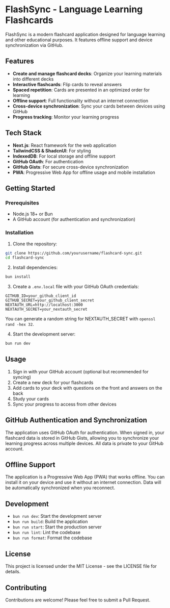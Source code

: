 # FlashSync - Language Learning Flashcards

FlashSync is a modern flashcard application designed for language learning and other educational purposes. It features offline support and device synchronization via GitHub.

## Features

- **Create and manage flashcard decks**: Organize your learning materials into different decks
- **Interactive flashcards**: Flip cards to reveal answers
- **Spaced repetition**: Cards are presented in an optimized order for learning
- **Offline support**: Full functionality without an internet connection
- **Cross-device synchronization**: Sync your cards between devices using GitHub
- **Progress tracking**: Monitor your learning progress

## Tech Stack

- **Next.js**: React framework for the web application
- **TailwindCSS & ShadcnUI**: For styling
- **IndexedDB**: For local storage and offline support
- **GitHub OAuth**: For authentication
- **GitHub Gists**: For secure cross-device synchronization
- **PWA**: Progressive Web App for offline usage and mobile installation

## Getting Started

### Prerequisites

- Node.js 18+ or Bun
- A GitHub account (for authentication and synchronization)

### Installation

1. Clone the repository:

```bash
git clone https://github.com/yourusername/flashcard-sync.git
cd flashcard-sync
```

2. Install dependencies:

```bash
bun install
```

3. Create a `.env.local` file with your GitHub OAuth credentials:

```
GITHUB_ID=your_github_client_id
GITHUB_SECRET=your_github_client_secret
NEXTAUTH_URL=http://localhost:3000
NEXTAUTH_SECRET=your_nextauth_secret
```

You can generate a random string for NEXTAUTH_SECRET with `openssl rand -hex 32`.

4. Start the development server:

```bash
bun run dev
```

## Usage

1. Sign in with your GitHub account (optional but recommended for syncing)
2. Create a new deck for your flashcards
3. Add cards to your deck with questions on the front and answers on the back
4. Study your cards
5. Sync your progress to access from other devices

## GitHub Authentication and Synchronization

The application uses GitHub OAuth for authentication. When signed in, your flashcard data is stored in GitHub Gists, allowing you to synchronize your learning progress across multiple devices. All data is private to your GitHub account.

## Offline Support

The application is a Progressive Web App (PWA) that works offline. You can install it on your device and use it without an internet connection. Data will be automatically synchronized when you reconnect.

## Development

- `bun run dev`: Start the development server
- `bun run build`: Build the application
- `bun run start`: Start the production server
- `bun run lint`: Lint the codebase
- `bun run format`: Format the codebase

## License

This project is licensed under the MIT License - see the LICENSE file for details.

## Contributing

Contributions are welcome! Please feel free to submit a Pull Request.
